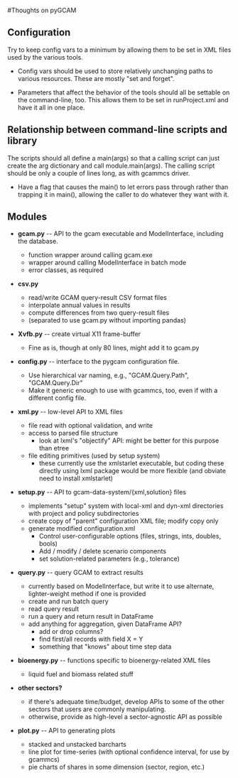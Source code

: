 #Thoughts on pyGCAM

## Configuration
Try to keep config vars to a minimum by allowing them to be set in XML files used by the various tools. 

  * Config vars should be used to store relatively unchanging paths to various resources. These are mostly "set and forget".

  * Parameters that affect the behavior of the tools should all be settable on the command-line, too. This allows them to be set in runProject.xml and have it all in one place.

## Relationship between command-line scripts and library

The scripts should all define a main(args) so that a calling script can just create the arg dictionary and call module.main(args). The calling script should be only a couple of lines long, as with gcammcs driver.

   * Have a flag that causes the main() to let errors pass through rather than trapping it in main(), allowing the caller to do whatever they want with it.

## Modules

  * **gcam.py** -- API to the gcam executable and ModelInterface, including the database. 
    * function wrapper around calling gcam.exe
    * wrapper around calling ModelInterface in batch mode
    * error classes, as required

  * **csv.py**
    * read/write GCAM query-result CSV format files
    * interpolate annual values in results
    * compute differences from two query-result files
    * (separated to use gcam.py without importing pandas)

  * **Xvfb.py** -- create virtual X11 frame-buffer
    * Fine as is, though at only 80 lines, might add it to gcam.py

  * **config.py** -- interface to the pygcam configuration file. 
    * Use hierarchical var naming, e.g., "GCAM.Query.Path", "GCAM.Query.Dir"
    * Make it generic enough to use with gcammcs, too, even if with a different config file.
      
  * **xml.py** -- low-level API to XML files
      * file read with optional validation, and write
      * access to parsed file structure
        * look at lxml's "objectify" API: might be better for this purpose than etree
      * file editing primitives (used by setup system)
        * these currently use the xmlstarlet executable, but coding these directly using lxml package would be more flexible (and obviate need to install xmlstarlet)

  * **setup.py** -- API to gcam-data-system/{xml,solution} files
    * implements "setup" system with local-xml and dyn-xml directories with project and policy subdirectories
    * create copy of "parent" configuration XML file; modify copy only
    * generate modified configuration.xml
      * Control user-configurable options (files, strings, ints, doubles, bools)
      * Add / modify / delete scenario components 
      * set solution-related parameters (e.g., tolerance) 
    
  * **query.py** -- query GCAM to extract results
    * currently based on ModelInterface, but write it to use alternate, lighter-weight method if one is provided
    * create and run batch query
    * read query result
    * run a query and return result in DataFrame
	* add anything for aggregation, given DataFrame API?
	  * add or drop columns?
	  * find first/all records with field X = Y
	  * something that "knows" about time step data
	  
  * **bioenergy.py** -- functions specific to bioenergy-related XML files
    * liquid fuel and biomass related stuff
    
  * **other sectors?**
  	* if there's adequate time/budget, develop APIs to some of the other sectors that users are commonly manipulating.
  	* otherwise, provide as high-level a sector-agnostic API as possible 
  
  * **plot.py** -- API to generating plots
    * stacked and unstacked barcharts
    * line plot for time-series (with optional confidence interval, for use by gcammcs)
    * pie charts of shares in some dimension (sector, region, etc.)

  
